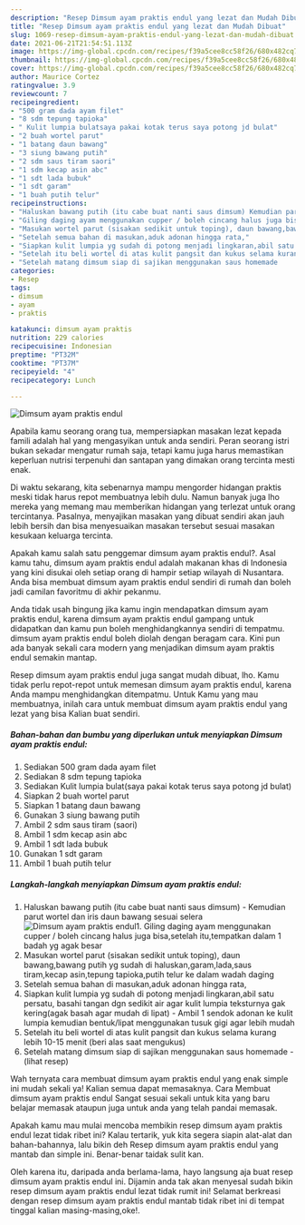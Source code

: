 ```yaml
---
description: "Resep Dimsum ayam praktis endul yang lezat dan Mudah Dibuat"
title: "Resep Dimsum ayam praktis endul yang lezat dan Mudah Dibuat"
slug: 1069-resep-dimsum-ayam-praktis-endul-yang-lezat-dan-mudah-dibuat
date: 2021-06-21T21:54:51.113Z
image: https://img-global.cpcdn.com/recipes/f39a5cee8cc58f26/680x482cq70/dimsum-ayam-praktis-endul-foto-resep-utama.jpg
thumbnail: https://img-global.cpcdn.com/recipes/f39a5cee8cc58f26/680x482cq70/dimsum-ayam-praktis-endul-foto-resep-utama.jpg
cover: https://img-global.cpcdn.com/recipes/f39a5cee8cc58f26/680x482cq70/dimsum-ayam-praktis-endul-foto-resep-utama.jpg
author: Maurice Cortez
ratingvalue: 3.9
reviewcount: 7
recipeingredient:
- "500 gram dada ayam filet"
- "8 sdm tepung tapioka"
- " Kulit lumpia bulatsaya pakai kotak terus saya potong jd bulat"
- "2 buah wortel parut"
- "1 batang daun bawang"
- "3 siung bawang putih"
- "2 sdm saus tiram saori"
- "1 sdm kecap asin abc"
- "1 sdt lada bubuk"
- "1 sdt garam"
- "1 buah putih telur"
recipeinstructions:
- "Haluskan bawang putih (itu cabe buat nanti saus dimsum) Kemudian parut wortel dan iris daun bawang sesuai selera"
- "Giling daging ayam menggunakan cupper / boleh cincang halus juga bisa,setelah itu,tempatkan dalam 1 badah yg agak besar"
- "Masukan wortel parut (sisakan sedikit untuk toping), daun bawang,bawang putih yg sudah di haluskan,garam,lada,saus tiram,kecap asin,tepung tapioka,putih telur ke dalam wadah daging"
- "Setelah semua bahan di masukan,aduk adonan hingga rata,"
- "Siapkan kulit lumpia yg sudah di potong menjadi lingkaran,abil satu persatu, basahi tangan dgn sedikit air agar kulit lumpia teksturnya gak kering(agak basah agar mudah di lipat)  Ambil 1 sendok adonan ke kulit lumpia kemudian bentuk/lipat menggunakan tusuk gigi agar lebih mudah"
- "Setelah itu beli wortel di atas kulit pangsit dan kukus selama kurang lebih 10-15 menit (beri alas saat mengukus)"
- "Setelah matang dimsum siap di sajikan menggunakan saus homemade           (lihat resep)"
categories:
- Resep
tags:
- dimsum
- ayam
- praktis

katakunci: dimsum ayam praktis 
nutrition: 229 calories
recipecuisine: Indonesian
preptime: "PT32M"
cooktime: "PT37M"
recipeyield: "4"
recipecategory: Lunch

---
```



![Dimsum ayam praktis endul](https://img-global.cpcdn.com/recipes/f39a5cee8cc58f26/680x482cq70/dimsum-ayam-praktis-endul-foto-resep-utama.jpg)

Apabila kamu seorang orang tua, mempersiapkan masakan lezat kepada famili adalah hal yang mengasyikan untuk anda sendiri. Peran seorang istri bukan sekadar mengatur rumah saja, tetapi kamu juga harus memastikan keperluan nutrisi terpenuhi dan santapan yang dimakan orang tercinta mesti enak.

Di waktu  sekarang, kita sebenarnya mampu mengorder hidangan praktis meski tidak harus repot membuatnya lebih dulu. Namun banyak juga lho mereka yang memang mau memberikan hidangan yang terlezat untuk orang tercintanya. Pasalnya, menyajikan masakan yang dibuat sendiri akan jauh lebih bersih dan bisa menyesuaikan masakan tersebut sesuai masakan kesukaan keluarga tercinta. 



Apakah kamu salah satu penggemar dimsum ayam praktis endul?. Asal kamu tahu, dimsum ayam praktis endul adalah makanan khas di Indonesia yang kini disukai oleh setiap orang di hampir setiap wilayah di Nusantara. Anda bisa membuat dimsum ayam praktis endul sendiri di rumah dan boleh jadi camilan favoritmu di akhir pekanmu.

Anda tidak usah bingung jika kamu ingin mendapatkan dimsum ayam praktis endul, karena dimsum ayam praktis endul gampang untuk didapatkan dan kamu pun boleh menghidangkannya sendiri di tempatmu. dimsum ayam praktis endul boleh diolah dengan beragam cara. Kini pun ada banyak sekali cara modern yang menjadikan dimsum ayam praktis endul semakin mantap.

Resep dimsum ayam praktis endul juga sangat mudah dibuat, lho. Kamu tidak perlu repot-repot untuk memesan dimsum ayam praktis endul, karena Anda mampu menghidangkan ditempatmu. Untuk Kamu yang mau membuatnya, inilah cara untuk membuat dimsum ayam praktis endul yang lezat yang bisa Kalian buat sendiri.

<!--inarticleads1-->

##### Bahan-bahan dan bumbu yang diperlukan untuk menyiapkan Dimsum ayam praktis endul:

1. Sediakan 500 gram dada ayam filet
1. Sediakan 8 sdm tepung tapioka
1. Sediakan  Kulit lumpia bulat(saya pakai kotak terus saya potong jd bulat)
1. Siapkan 2 buah wortel parut
1. Siapkan 1 batang daun bawang
1. Gunakan 3 siung bawang putih
1. Ambil 2 sdm saus tiram (saori)
1. Ambil 1 sdm kecap asin abc
1. Ambil 1 sdt lada bubuk
1. Gunakan 1 sdt garam
1. Ambil 1 buah putih telur




<!--inarticleads2-->

##### Langkah-langkah menyiapkan Dimsum ayam praktis endul:

1. Haluskan bawang putih (itu cabe buat nanti saus dimsum) - Kemudian parut wortel dan iris daun bawang sesuai selera
<img src="https://img-global.cpcdn.com/steps/67eb383cb5c9e9e4/160x128cq70/dimsum-ayam-praktis-endul-langkah-memasak-1-foto.jpg" alt="Dimsum ayam praktis endul">1. Giling daging ayam menggunakan cupper / boleh cincang halus juga bisa,setelah itu,tempatkan dalam 1 badah yg agak besar
1. Masukan wortel parut (sisakan sedikit untuk toping), daun bawang,bawang putih yg sudah di haluskan,garam,lada,saus tiram,kecap asin,tepung tapioka,putih telur ke dalam wadah daging
1. Setelah semua bahan di masukan,aduk adonan hingga rata,
1. Siapkan kulit lumpia yg sudah di potong menjadi lingkaran,abil satu persatu, basahi tangan dgn sedikit air agar kulit lumpia teksturnya gak kering(agak basah agar mudah di lipat)  - Ambil 1 sendok adonan ke kulit lumpia kemudian bentuk/lipat menggunakan tusuk gigi agar lebih mudah
1. Setelah itu beli wortel di atas kulit pangsit dan kukus selama kurang lebih 10-15 menit (beri alas saat mengukus)
1. Setelah matang dimsum siap di sajikan menggunakan saus homemade -           (lihat resep)




Wah ternyata cara membuat dimsum ayam praktis endul yang enak simple ini mudah sekali ya! Kalian semua dapat memasaknya. Cara Membuat dimsum ayam praktis endul Sangat sesuai sekali untuk kita yang baru belajar memasak ataupun juga untuk anda yang telah pandai memasak.

Apakah kamu mau mulai mencoba membikin resep dimsum ayam praktis endul lezat tidak ribet ini? Kalau tertarik, yuk kita segera siapin alat-alat dan bahan-bahannya, lalu bikin deh Resep dimsum ayam praktis endul yang mantab dan simple ini. Benar-benar taidak sulit kan. 

Oleh karena itu, daripada anda berlama-lama, hayo langsung aja buat resep dimsum ayam praktis endul ini. Dijamin anda tak akan menyesal sudah bikin resep dimsum ayam praktis endul lezat tidak rumit ini! Selamat berkreasi dengan resep dimsum ayam praktis endul mantab tidak ribet ini di tempat tinggal kalian masing-masing,oke!.

